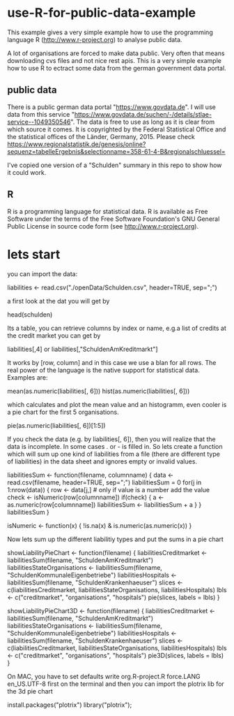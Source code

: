 # use-R-for-public-data-example

This example gives a very simple example how to use the programming 
language R (http://www.r-project.org) to analyse public data.

A lot of organisations are forced to make data public. Very often that means downloading cvs files and not nice rest apis.
This is a very simple example how to use R to ectract some data from the german government data portal.

## public data

There is a public german data portal "https://www.govdata.de". 
I will use data from this service "https://www.govdata.de/suchen/-/details/stlae-service--1049350546".
The data is free to use as long as it is clear from which source it comes. It is copyrighted by the Federal Statistical Office and the statistical offices of the  Länder, Germany, 2015.
Please check https://www.regionalstatistik.de/genesis/online?sequenz=tabelleErgebnis&selectionname=358-61-4-B&regionalschluessel=

I've copied one version of a "Schulden" summary in this repo to show how it could work.

## R

R is a programming language for statistical data. R is available as Free Software under the terms of the 
Free Software Foundation's GNU General Public License in source code form (see http://www.r-project.org).

# lets start

you can import the data:

  liabilities <- read.csv("./openData/Schulden.csv", header=TRUE, sep=";")
    
a first look at the dat you will get by
    
  head(schulden)
    
Its a table, you can retrieve columns by index or name, e.g.a list of credits at the credit market you can get by 

  liabilities[,4] or liabilities[,"SchuldenAmKreditmarkt"]

It works by [row, column] and in this case we use a blan for all rows.
The real power of the language is the native support for statistical data. 
Examples are:

  mean(as.numeric(liabilities[, 6]))
  hist(as.numeric(liabilities[, 6]))

which calculates and plot the mean value and an histogramm, even cooler is a pie chart for the first 5 organisations.

  pie(as.numeric(liabilities[, 6])[1:5])
  
If you check the data (e.g. by liabilities[, 6]), then you will realize that the data is incomplete. 
In some cases . or - is filled in. So lets create a function which will sum up one kind of liabilities from a file
(there are different type of liabilities) in the data sheet and ignores empty or invalid values.

  liabilitiesSum <- function(filename, columnname) {
    data <- read.csv(filename, header=TRUE, sep=";")
    liabilitiesSum = 0
    for(j in 1:nrow(data)) {
      row <- data[j,]
      # only if value is a number add the value 
      check <- isNumeric(row[columnname]) 
      if(check) {
        a <- as.numeric(row[columnname])
        liabilitiesSum <- liabilitiesSum + a
      }
    }
    liabilitiesSum
  }

  isNumeric <- function(x) {
   !is.na(x) & is.numeric(as.numeric(x)) 
  }
  
Now lets sum up the different liabilitiy types and put the sums in a pie chart

  showLiabilityPieChart <- function(filename) {
    liabilitiesCreditmarket <- liabilitiesSum(filename, "SchuldenAmKreditmarkt")
    liabilitiesStateOrganisations <- liabilitiesSum(filename, "SchuldenKommunaleEigenbetriebe")
    liabilitiesHospitals <- liabilitiesSum(filename, "SchuldenKrankenhaeuser")
    slices <- c(liabilitiesCreditmarket, liabilitiesStateOrganisations, liabilitiesHospitals) 
    lbls <- c("creditmarket", "organisations", "hospitals")
    pie(slices, labels = lbls)
  }

  showLiabilityPieChart3D <- function(filename) {
    liabilitiesCreditmarket <- liabilitiesSum(filename, "SchuldenAmKreditmarkt")
    liabilitiesStateOrganisations <- liabilitiesSum(filename, "SchuldenKommunaleEigenbetriebe")
    liabilitiesHospitals <- liabilitiesSum(filename, "SchuldenKrankenhaeuser")
    slices <- c(liabilitiesCreditmarket, liabilitiesStateOrganisations, liabilitiesHospitals) 
    lbls <- c("creditmarket", "organisations", "hospitals")
    pie3D(slices, labels = lbls)
  }

On MAC, you have to set defaults write org.R-project.R force.LANG en_US.UTF-8 first on the terminal and then
you can import the plotrix lib for the 3d pie chart

  install.packages("plotrix")
  library("plotrix");


